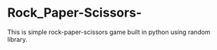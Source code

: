 # Rock_Paper-Scissors-

This is simple rock-paper-scissors game built in python using random library.
